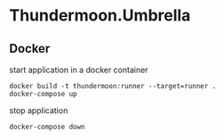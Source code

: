 # Thundermoon.Umbrella

## Docker

start application in a docker container

```
docker build -t thundermoon:runner --target=runner .
docker-compose up
```

stop application

```
docker-compose down
```